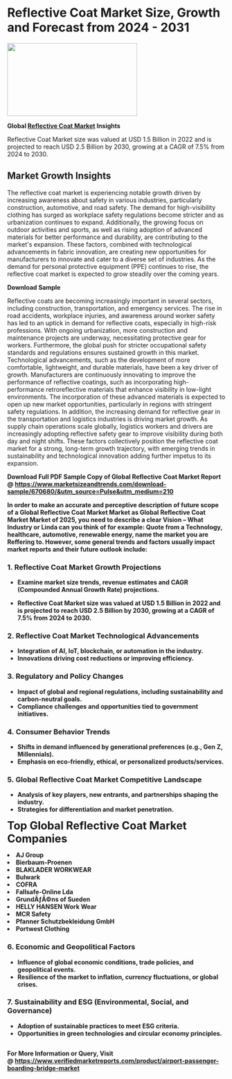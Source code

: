 <H1>Reflective Coat Market Size, Growth and Forecast from 2024 - 2031</H1><img class="aligncenter size-medium wp-image-584254" src="https://thirdeyenews.in/wp-content/uploads/2024/09/Global-Market-Research-300x168.jpeg" alt="" width="300" height="168" /><p><strong>Global&nbsp;<a href="https://www.marketsizeandtrends.com/download-sample/670680/&amp;utm_source=Pulse&amp;utm_medium=210">Reflective Coat Market</a> Insights</strong></p><p>Reflective Coat Market size was valued at USD 1.5 Billion in 2022 and is projected to reach USD 2.5 Billion by 2030, growing at a CAGR of 7.5% from 2024 to 2030.</p><p><h2>Market Growth Insights</h2> <p>The reflective coat market is experiencing notable growth driven by increasing awareness about safety in various industries, particularly construction, automotive, and road safety. The demand for high-visibility clothing has surged as workplace safety regulations become stricter and as urbanization continues to expand. Additionally, the growing focus on outdoor activities and sports, as well as rising adoption of advanced materials for better performance and durability, are contributing to the market's expansion. These factors, combined with technological advancements in fabric innovation, are creating new opportunities for manufacturers to innovate and cater to a diverse set of industries. As the demand for personal protective equipment (PPE) continues to rise, the reflective coat market is expected to grow steadily over the coming years.</p> <p><strong>Download Sample</strong></p> <p>Reflective coats are becoming increasingly important in several sectors, including construction, transportation, and emergency services. The rise in road accidents, workplace injuries, and awareness around worker safety has led to an uptick in demand for reflective coats, especially in high-risk professions. With ongoing urbanization, more construction and maintenance projects are underway, necessitating protective gear for workers. Furthermore, the global push for stricter occupational safety standards and regulations ensures sustained growth in this market. Technological advancements, such as the development of more comfortable, lightweight, and durable materials, have been a key driver of growth. Manufacturers are continuously innovating to improve the performance of reflective coatings, such as incorporating high-performance retroreflective materials that enhance visibility in low-light environments. The incorporation of these advanced materials is expected to open up new market opportunities, particularly in regions with stringent safety regulations. In addition, the increasing demand for reflective gear in the transportation and logistics industries is driving market growth. As supply chain operations scale globally, logistics workers and drivers are increasingly adopting reflective safety gear to improve visibility during both day and night shifts. These factors collectively position the reflective coat market for a strong, long-term growth trajectory, with emerging trends in sustainability and technological innovation adding further impetus to its expansion.</p> <p><strong></p><p><span class=""><strong>Download Full PDF Sample Copy of Global Reflective Coat Market Report</strong> @ <a href="https://www.marketsizeandtrends.com/download-sample/670680/&amp;utm_source=Pulse&amp;utm_medium=210" target="_blank">https://www.marketsizeandtrends.com/download-sample/670680/&amp;utm_source=Pulse&amp;utm_medium=210</a></span></p><p>In order to make an accurate and perceptive description of future scope of a Global&nbsp;Reflective Coat Market Market as Global&nbsp;Reflective Coat Market Market of 2025, you need to describe a clear Vision &ndash; What Industry or Linda can you think of for example: Quote from a Technology, healthcare, automotive, renewable energy, name the market you are Reffering to. However, some general trends and factors usually impact market reports and their future outlook include:</p><h3>1.&nbsp;<strong>Reflective Coat Market Growth Projections</strong></h3><ul><li>Examine market size trends, revenue estimates and CAGR (Compounded Annual Growth Rate) projections.</li><li><p>Reflective Coat Market size was valued at USD 1.5 Billion in 2022 and is projected to reach USD 2.5 Billion by 2030, growing at a CAGR of 7.5% from 2024 to 2030.</p></li></ul><h3>2.&nbsp;<strong>Reflective Coat Market Technological Advancements</strong></h3><ul><li>Integration of AI, IoT, blockchain, or automation in the industry.</li><li>Innovations driving cost reductions or improving efficiency.</li></ul><h3>3.&nbsp;<strong>Regulatory and Policy Changes</strong></h3><ul><li>Impact of global and regional regulations, including sustainability and carbon-neutral goals.</li><li>Compliance challenges and opportunities tied to government initiatives.</li></ul><h3>4.&nbsp;<strong>Consumer Behavior Trends</strong></h3><ul><li>Shifts in demand influenced by generational preferences (e.g., Gen Z, Millennials).</li><li>Emphasis on eco-friendly, ethical, or personalized products/services.</li></ul><h3>5.&nbsp;<strong>Global Reflective Coat Market Competitive Landscape</strong></h3><ul><li>Analysis of key players, new entrants, and partnerships shaping the industry.</li><li>Strategies for differentiation and market penetration.</li></ul><p data-pm-slice="1 1 []"><span style="color: inherit; font-family: inherit; font-size: 25px;">Top Global Reflective Coat Market Companies</span></p><div class="" data-test-id=""><p><li>AJ Group</li><li> Bierbaum-Proenen</li><li> BLAKLADER WORKWEAR</li><li> Bulwark</li><li> COFRA</li><li> Fallsafe-Online Lda</li><li> GrundÃƒÂ©ns of Sueden</li><li> HELLY HANSEN Work Wear</li><li> MCR Safety</li><li> Pfanner Schutzbekleidung GmbH</li><li> Portwest Clothing</li></p></div><h3>6.&nbsp;<strong>Economic and Geopolitical Factors</strong></h3><ul><li>Influence of global economic conditions, trade policies, and geopolitical events.</li><li>Resilience of the market to inflation, currency fluctuations, or global crises.</li></ul><h3>7.&nbsp;<strong>Sustainability and ESG (Environmental, Social, and Governance)</strong></h3><ul><li>Adoption of sustainable practices to meet ESG criteria.</li><li>Opportunities in green technologies and circular economy principles.</li></ul><h2><strong style="font-size: 14px;">For More Information or Query, Visit @&nbsp;</strong><a style="background-color: #ffffff; font-size: 14px;" href="https://www.marketsizeandtrends.com/report/reflective-coat-market/" target="_blank">https://www.verifiedmarketreports.com/product/airport-passenger-boarding-bridge-market</a></h2>
